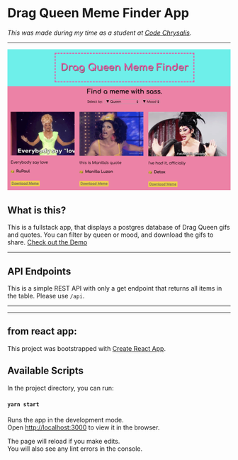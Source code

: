 # Drag Queen Meme Finder App

_This was made during my time as a student at [Code Chrysalis](https://www.codechrysalis.io/)._

---

<a href="https://cc11-drag-queen-stage.herokuapp.com/"><img src="public/img/app-screenshot.png" /></a>

## What is this?

This is a fullstack app, that displays a postgres database of Drag Queen gifs and quotes. You can filter by queen or mood, and download the gifs to share. [Check out the Demo](https://cc11-drag-queen-stage.herokuapp.com/)

---

## API Endpoints

This is a simple REST API with only a get endpoint that returns all items in the table. Please use `/api`.

---

---

## from react app:

This project was bootstrapped with [Create React App](https://github.com/facebook/create-react-app).

## Available Scripts

In the project directory, you can run:

#### `yarn start`

Runs the app in the development mode.<br />
Open [http://localhost:3000](http://localhost:3000) to view it in the browser.

The page will reload if you make edits.<br />
You will also see any lint errors in the console.
